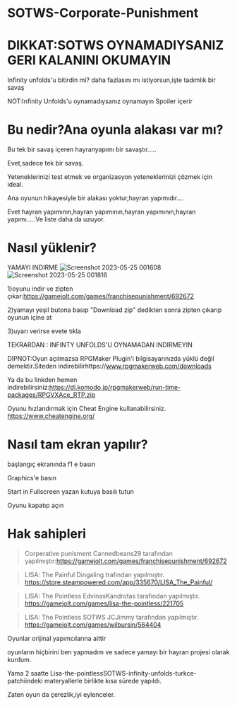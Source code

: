 # SOTWS-Corporate-Punishment

# DIKKAT:SOTWS OYNAMADIYSANIZ GERI KALANINI OKUMAYIN
Infinity unfolds'u bitirdin mi? daha fazlasını mı istiyorsun,işte tadımlık bir savaş

NOT:Infinity Unfolds'u oynamadıysanız oynamayın Spoiler içerir

# Bu nedir?Ana oyunla alakası var mı?
Bu tek bir savaş içeren hayranyapımı bir savaştır.....

Evet,sadece tek bir savaş.

Yeteneklerinizi test etmek ve organizasyon yeteneklerinizi çözmek için ideal.

Ana oyunun hikayesiyle bir alakası yoktur,hayran yapımıdır....

Evet hayran yapımının,hayran yapımının,hayran yapımının,hayran yapımı.....Ve liste daha da uzuyor.

# Nasıl yüklenir?
YAMAYI INDIRME
![Screenshot 2023-05-25 001608](https://github.com/BeytullahEvmek/SOTWS-Corporate-Punishment/assets/130393344/3a14b57e-26de-40fa-8a6f-1e1f69761612)
![Screenshot 2023-05-25 001816](https://github.com/BeytullahEvmek/SOTWS-Corporate-Punishment/assets/130393344/e092d3a2-2c33-49ec-bbc3-9ed39c891959)


1)oyunu indir ve zipten çıkar:https://gamejolt.com/games/franchisepunishment/692672

2)yamayı yeşil butona basıp "Download zip" dedikten sonra zipten çıkarıp oyunun içine at

3)uyarı verirse evete tıkla

TEKRARDAN : INFINTY UNFOLDS'U OYNAMADAN INDIRMEYIN

DIPNOT:Oyun açılmazsa RPGMaker Plugin'i bilgisayarınızda yüklü değil demektir.Siteden indirebilirhttps://www.rpgmakerweb.com/downloads

Ya da bu linkden hemen indirebilirsiniz:https://dl.komodo.jp/rpgmakerweb/run-time-packages/RPGVXAce_RTP.zip

Oyunu hızlandırmak için Cheat Engine kullanabilirsiniz. https://www.cheatengine.org/

# Nasıl tam ekran yapılır?
başlangıç ekranında f1 e basın

Graphics'e basın

Start in Fullscreen yazan kutuya basılı tutun

Oyunu kapatıp açın

# Hak sahipleri

> Corperative punisment Cannedbeans29 tarafından yapılmıştır:https://gamejolt.com/games/franchisepunishment/692672

>LISA: The Painful Dingaling trafından yapılmıştır. https://store.steampowered.com/app/335670/LISA_The_Painful/

>LISA: The Pointless EdvinasKandrotas tarafından yapılmıştır. https://gamejolt.com/games/lisa-the-pointless/221705

>LISA: The Pointless SOTWS JCJimmy tarafından yapılmıştır. https://gamejolt.com/games/wilbursin/564404

Oyunlar orijinal yapımcılarına aittir

oyunların hiçbirini ben yapmadım ve sadece yamayı bir hayran projesi olarak kurdum.

Yama 2 saatte Lisa-the-pointlessSOTWS-infinity-unfolds-turkce-patchiindeki materyallerle birlikte kısa sürede yapıldı.

Zaten oyun da çerezlik,iyi eylenceler.
